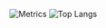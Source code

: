 ![Metrics](/github-metrics.svg)
![Top Langs](https://github-readme-stats-iota-mauve-26.vercel.app/api/top-langs/?username=noemimedeiros&layout=compact&theme=transparent)
